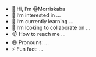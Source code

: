 - 👋 Hi, I’m @Morriskaba
- 👀 I’m interested in ...
- 🌱 I’m currently learning ...
- 💞️ I’m looking to collaborate on ...
- 📫 How to reach me ...
- 😄 Pronouns: ...
- ⚡ Fun fact: ...

<!---
Morriskaba/Morriskaba is a ✨ special ✨ repository because its `README.md` (this file) appears on your GitHub profile.
You can click the Preview link to take a look at your changes.
--->
